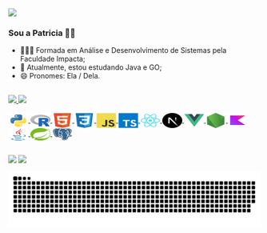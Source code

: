 
<img align = "center" src = "https://i.imgur.com/kPjGg76.png">

### Sou a Patricia 👋🏽

- 👩🏻‍🎓  Formada em Análise e Desenvolvimento de Sistemas pela Faculdade Impacta;
- 🌱 Atualmente, estou estudando Java e GO;
- 😄 Pronomes: Ela / Dela.

##

<div>
    <a href="https://github.com/pmagalhaes2">
      <img height="170em" src="https://github-readme-stats.vercel.app/api?username=pmagalhaes2&show_icons=true&theme=radical&include_all_commits=true&count_private=false%22"/>
  <img height="170em" src="https://github-readme-stats.vercel.app/api/top-langs/?username=pmagalhaes2&layout=compact&langs_count=7&theme=radical"/>
</div>

  
 <div style="display: inline_block"><br>
 <img align="center" alt="Python" height="30" width="40" src="https://raw.githubusercontent.com/devicons/devicon/master/icons/python/python-original.svg">
 <img align="center" alt="R" height="30" width="40" src="https://raw.githubusercontent.com/devicons/devicon/master/icons/r/r-original.svg">
 <img align="center" alt="HTML" height="30" width="40" src="https://raw.githubusercontent.com/devicons/devicon/master/icons/html5/html5-original.svg">
 <img align="center" alt="CSS" height="30" width="40" src="https://raw.githubusercontent.com/devicons/devicon/master/icons/css3/css3-original.svg">
<img align="center" alt="Js" height="30" width="40" src="https://raw.githubusercontent.com/devicons/devicon/master/icons/javascript/javascript-original.svg">
<img align="center" alt="Ts" height="30" width="40" src="https://raw.githubusercontent.com/devicons/devicon/1119b9f84c0290e0f0b38982099a2bd027a48bf1/icons/typescript/typescript-original.svg">
<img align="center" alt="React" height="30" width="40" src="https://raw.githubusercontent.com/devicons/devicon/master/icons/react/react-original.svg">
<img align="center" alt="Next" height="30" width="40" src="https://raw.githubusercontent.com/devicons/devicon/1119b9f84c0290e0f0b38982099a2bd027a48bf1/icons/nextjs/nextjs-original.svg">
<img align="center" alt="Vue" height="30" width="40" src="https://raw.githubusercontent.com/devicons/devicon/master/icons/vuejs/vuejs-original.svg">
<img align="center" alt="Node" height="30" width="40" src="https://raw.githubusercontent.com/devicons/devicon/55609aa5bd817ff167afce0d965585c92040787a/icons/nodejs/nodejs-original.svg">
<img align="center" alt="Kotlin" height="25" width="40" src="https://raw.githubusercontent.com/devicons/devicon/ca28c779441053191ff11710fe24a9e6c23690d6/icons/kotlin/kotlin-original.svg">
<img align="center" alt="Kotlin" height="25" width="40" src="https://raw.githubusercontent.com/devicons/devicon/1119b9f84c0290e0f0b38982099a2bd027a48bf1/icons/java/java-original.svg">
<img align="center" alt="Spring" height="25" width="40" src="https://raw.githubusercontent.com/devicons/devicon/master/icons/spring/spring-original.svg">
<img align="center" alt="Postgres" height="25" width="40" src="https://raw.githubusercontent.com/devicons/devicon/1119b9f84c0290e0f0b38982099a2bd027a48bf1/icons/postgresql/postgresql-original.svg">  

</div>

##
<div> 
<a href = "mailto:paath.magalhaes2@gmail.com"><img src="https://img.shields.io/badge/Gmail-D14836?style=for-the-badge&logo=gmail&logoColor=white" target="_blank"></a>
<a href="https://www.linkedin.com/in/patricia-magalhães" target="_blank"><img src="https://img.shields.io/badge/-LinkedIn-%230077B5?style=for-the-badge&logo=linkedin&logoColor=white" target="_blank"></a> 
  
  ![Snake animation](https://github.com/pmagalhaes2/pmagalhaes2/blob/output/github-contribution-grid-snake.svg)
  
</div>
